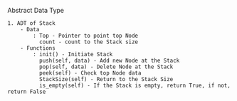 Abstract Data Type

    1. ADT of Stack
        - Data
            : Top - Pointer to point top Node
              count - count to the Stack size
        - Functions
            : init() - Initiate Stack
              push(self, data) - Add new Node at the Stack
              pop(self, data) - Delete Node at the Stack
              peek(self) - Check top Node data
              StackSize(self) - Return to the Stack Size
              is_empty(self) - If the Stack is empty, return True, if not, return False
